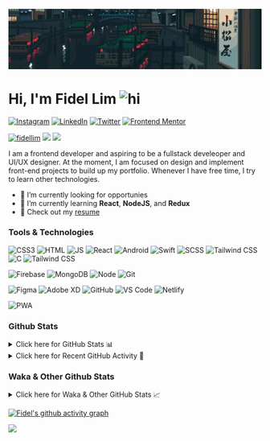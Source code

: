![Tokyo Downtown](tokyoDowntown.gif)

# Hi, I'm Fidel Lim <img src="https://user-images.githubusercontent.com/1303154/88677602-1635ba80-d120-11ea-84d8-d263ba5fc3c0.gif" width="28px" alt="hi">

[![Instagram](https://img.shields.io/badge/-Instagram-E4405F?logo=instagram&logoColor=white&style=flat-square)](https://www.instagram.com/_fidel_lim_/)
[![LinkedIn](https://img.shields.io/badge/-LinkedIn-0A66C2?logo=linkedin&style=flat-square)](https://www.linkedin.com/in/fidellim/)
[![Twitter](https://img.shields.io/badge/-Twitter-1DA1F2?logo=twitter&logoColor=white&style=flat-square)](https://twitter.com/fidellim)
[![Frontend Mentor](https://img.shields.io/badge/-Frontend_Mentor-3F54A3?logo=frontendmentor&logoColor=white&style=flat-square)](https://www.frontendmentor.io/profile/fidellim)

[<img src="https://komarev.com/ghpvc/?username=fidellim&label=Profile%20views&color=0e75b6&style=flat-square" alt="fidellim" />](https://github.com/fidellim/fidellim)
[<img src="https://img.shields.io/badge/Email-lim.fidel%40gmail.com-orange?style=flat-square&logo=gmail">](mailto:lim.fidel@gmail.com)
[<img src="https://img.shields.io/badge/Personal%20Site-fidellim--portfolio.netlify.app-red?style=flat-square&logo=safari">](https://fidellim-portfolio.netlify.app/)

I am a frontend developer and aspiring to be a fullstack develeoper and UI/UX designer. At the moment, I am focused on design and implement front-end projects to build up my portfolio. Whenever I have free time, I try to learn other technologies.

- 🔭 I’m currently looking for opportunies
- 🌱 I’m currently learning **React**, **NodeJS**, and **Redux**
- 📝 Check out my [resume](https://drive.google.com/file/d/12o73Dl_-TSjDzTQmxxTFEbZvliw326vH/view?usp=sharing)

### Tools & Technologies

![CSS3](https://img.shields.io/badge/-CSS-157286?logo=css3&style=flat-square)
![HTML](https://img.shields.io/badge/-HTML-E34F26?logo=html5&logoColor=white&style=flat-square)
![JS](https://img.shields.io/badge/-Javascript-F7DF1E?logo=javascript&logoColor=black&logoWidth=25&style=flat-square)
![React](https://img.shields.io/badge/-React-61DAFB?logo=react&logoColor=white&style=flat-square)
![Android](https://img.shields.io/badge/-Android-3DDC84?logo=android&logoColor=black&logoWidth=25&style=flat-square)
![Swift](https://img.shields.io/badge/-Swift-FA7343?logo=swift&logoColor=white&logoWidth=25&style=flat-square)
![SCSS](https://img.shields.io/badge/-SASS-C76494?logo=sass&logoColor=white&logoWidth=25&style=flat-square)
![Tailwind CSS](https://img.shields.io/badge/-Tailwind_CSS-15B3C0?logo=tailwindcss&logoColor=white&logoWidth=25&style=flat-square)
![C](https://custom-icon-badges.herokuapp.com/badge/C-03599C.svg?logo=c-in-hexagon&logoColor=white&style=flat-square)
![Tailwind CSS](https://img.shields.io/badge/-Bash-4EAA25?logo=gnubash&logoColor=white&logoWidth=25&style=flat-square)

![Firebase](https://img.shields.io/badge/-Firebase-F05032?logo=firebase&logoColor=white&style=flat-square)
![MongoDB](https://img.shields.io/badge/-MongoDB-47A248?logo=mongodb&logoColor=white&style=flat-square)
![Node](https://img.shields.io/badge/-NodeJS-F05032?logo=node.js&logoColor=white&style=flat-square)
![Git](https://img.shields.io/badge/-Git-F05032?logo=git&logoColor=white&style=flat-square)

![Figma](https://img.shields.io/badge/-Figma-F24E1E?logo=figma&logoColor=white&style=flat-square)
![Adobe XD](https://img.shields.io/badge/-Adobe%20XD-FF61F6?logo=adobe%20xd&logoColor=black&logoWidth=25&style=flat-square)
![GitHub](https://img.shields.io/badge/-GitHub-181717?logo=github&style=flat-square)
![VS Code](https://img.shields.io/badge/-VS%20Code-007ACC?logo=visual%20studio%20code&style=flat-square)
![Netlify](https://img.shields.io/badge/-Netlify-00C7B7?logo=netlify&logoColor=white&style=flat-square)

![PWA](https://img.shields.io/badge/-PWA-550EBE?logo=pwa&logoColor=white&style=flat-square)

### Github Stats

<details>
	<summary>
		Click here for GitHub Stats 📊
	</summary>
	<br/>

<img src="https://github-readme-stats.vercel.app/api/top-langs/?username=fidellim&layout=compact&langs_count=8&hide=scss,css,html&theme=dracula&border_color=ff4499" alt="fidellim" />
<img src="https://github-readme-stats.vercel.app/api?username=fidellim&show_icons=true&locale=en&theme=tokyonight&hide_border=true" alt="fidellim" />
<img src="https://github-readme-streak-stats.herokuapp.com?user=fidellim&theme=material-palenight&hide_border=true&date_format=M%20j%5B%2C%20Y%5D" alt="fidellim" />

</details>

<details>
	<summary>
		Click here for Recent GitHub Activity 🚴
	</summary>
	<br/>

<!--RECENT_ACTIVITY:start-->
1. 📔 Created new repository [fidellim/Tic-Tac-Toe-Socket-IO](https://github.com/fidellim/Tic-Tac-Toe-Socket-IO)
2. 💪 Opened PR [#273](https://github.com/anmol098/waka-readme-stats/pull/273) in [anmol098/waka-readme-stats](https://github.com/anmol098/waka-readme-stats)
3. 💪 Opened PR [#272](https://github.com/anmol098/waka-readme-stats/pull/272) in [anmol098/waka-readme-stats](https://github.com/anmol098/waka-readme-stats)
4. 🔱 Forked [fidellim/waka-readme-stats](https://github.com/fidellim/waka-readme-stats) from [anmol098/waka-readme-stats](https://github.com/anmol098/waka-readme-stats)
5. 💪 Opened PR [#790](https://github.com/abhisheknaiidu/awesome-github-profile-readme/pull/790) in [abhisheknaiidu/awesome-github-profile-readme](https://github.com/abhisheknaiidu/awesome-github-profile-readme)
<!--RECENT_ACTIVITY:end-->

<!--RECENT_ACTIVITY:last_update_end-->

</details>

### Waka & Other Github Stats

<details>
	<summary>
		Click here for Waka & Other GitHub Stats 📈
	</summary>
	<br/>

<!--START_SECTION:waka-->
![Lines of code](https://img.shields.io/badge/From%20Hello%20World%20I%27ve%20Written-493%20Thousand%20lines%20of%20code-blue)

**🐱 My GitHub Data**

> 🏆 318 Contributions in the Year 2022
 >
> 📦 166.0 kB Used in GitHub's Storage
 >
> 💼 Opted to Hire
 >
> 📜 62 Public Repositories
 >
> 🔑 0 Private Repositories
 >
**I'm a Night 🦉**

```text
🌞 Morning    67 commits     ██░░░░░░░░░░░░░░░░░░░░░░░   8.77%
🌆 Daytime    207 commits    ██████░░░░░░░░░░░░░░░░░░░   27.09%
🌃 Evening    271 commits    ████████░░░░░░░░░░░░░░░░░   35.47%
🌙 Night      219 commits    ███████░░░░░░░░░░░░░░░░░░   28.66%

```
📅 **I'm Most Productive on Monday**

```text
Monday       139 commits    ████░░░░░░░░░░░░░░░░░░░░░   18.19%
Tuesday      84 commits     ██░░░░░░░░░░░░░░░░░░░░░░░   10.99%
Wednesday    80 commits     ██░░░░░░░░░░░░░░░░░░░░░░░   10.47%
Thursday     127 commits    ████░░░░░░░░░░░░░░░░░░░░░   16.62%
Friday       125 commits    ████░░░░░░░░░░░░░░░░░░░░░   16.36%
Saturday     103 commits    ███░░░░░░░░░░░░░░░░░░░░░░   13.48%
Sunday       106 commits    ███░░░░░░░░░░░░░░░░░░░░░░   13.87%

```


📊 **This Week I Spent My Time On**

```text
⌚︎ Time Zone: Asia/Dubai

💬 Programming Languages:
Markdown                 7 hrs 25 mins       ████████░░░░░░░░░░░░░░░░░   31.79%
YAML                     5 hrs 14 mins       █████░░░░░░░░░░░░░░░░░░░░   22.46%
JavaScript               3 hrs 50 mins       ████░░░░░░░░░░░░░░░░░░░░░   16.44%
C                        2 hrs 36 mins       ██░░░░░░░░░░░░░░░░░░░░░░░   11.2%
Python                   1 hr                █░░░░░░░░░░░░░░░░░░░░░░░░   4.33%

🔥 Editors:
VS Code                  23 hrs 21 mins      █████████████████████████   100.0%

🐱‍💻 Projects:
Github fidellim README   9 hrs 20 mins       ██████████░░░░░░░░░░░░░░░   39.97%
Unknown Project          5 hrs 21 mins       █████░░░░░░░░░░░░░░░░░░░░   22.94%
Minitalk                 3 hrs 14 mins       ███░░░░░░░░░░░░░░░░░░░░░░   13.86%
waka-readme-stats        2 hrs 23 mins       ██░░░░░░░░░░░░░░░░░░░░░░░   10.24%
tic_tac_toe_socket_io    1 hr 22 mins        █░░░░░░░░░░░░░░░░░░░░░░░░   5.92%

💻 Operating System:
Windows                  13 hrs 37 mins      ██████████████░░░░░░░░░░░   58.33%
Mac                      9 hrs 43 mins       ██████████░░░░░░░░░░░░░░░   41.67%

```

**I Mostly Code in SCSS**

```text
SCSS                     15 repos            ███████░░░░░░░░░░░░░░░░░░   31.25%
HTML                     10 repos            █████░░░░░░░░░░░░░░░░░░░░   20.83%
JavaScript               8 repos             ████░░░░░░░░░░░░░░░░░░░░░   16.67%
CSS                      7 repos             ███░░░░░░░░░░░░░░░░░░░░░░   14.58%
C                        4 repos             ██░░░░░░░░░░░░░░░░░░░░░░░   8.33%

```



 Last Updated on 20/03/2022 05:21:55 UTC
<!--END_SECTION:waka-->

</details>

[![Fidel's github activity graph](https://activity-graph.herokuapp.com/graph?username=fidellim&theme=material-palenight&hide_border=true)](https://github.com/ashutosh00710/github-readme-activity-graph)

<img src="https://capsule-render.vercel.app/api?type=waving&color=gradient&height=80&section=footer"/>

<!-- https://github.com/JaeSeoKim/badge42 -->
<!-- <details>
<summary>
<img src="https://img.shields.io/badge/-Abu_Dhabi-000000?logo=42&style=flat-square">
</summary>

<img src="https://badge42.herokuapp.com/api/stats/flim?privacyEmail=true">
<img src="https://badge42.herokuapp.com/api/stats/flim?cursus=C%20Piscine&privacyEmail=true">

</details>
-->

